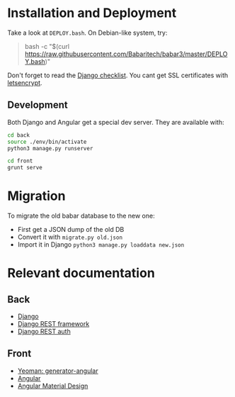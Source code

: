 # Installation and Deployment
Take a look at `DEPLOY.bash`.
On Debian-like system, try:
> bash -c "$(curl https://raw.githubusercontent.com/Babaritech/babar3/master/DEPLOY.bash)"

Don't forget to read the [Django checklist](https://docs.djangoproject.com/en/1.9/howto/deployment/checklist/).
You cant get SSL certificates with [letsencrypt](https://github.com/letsencrypt/letsencrypt).

## Development
Both Django and Angular get a special dev server.
They are available with:
```bash
cd back
source ./env/bin/activate
python3 manage.py runserver
```

```bash
cd front
grunt serve
```


# Migration
To migrate the old babar database to the new one:
- First get a JSON dump of the old DB
- Convert it with `migrate.py old.json`
- Import it in Django `python3 manage.py loaddata new.json`


# Relevant documentation
## Back
- [Django](https://www.djangoproject.com/)
- [Django REST framework](http://www.django-rest-framework.org/)
- [Django REST auth](https://django-rest-auth.readthedocs.org)

## Front
- [Yeoman: generator-angular](https://github.com/yeoman/generator-angular)
- [Angular](https://docs.angularjs.org/)
- [Angular Material Design](https://material.angularjs.org/latest/)
